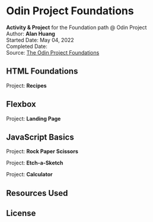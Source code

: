 # Odin Project Foundations

**Activity & Project** for the Foundation path @ Odin Project  
Author: **Alan Huang**  
Started Date: May 04, 2022  
Completed Date:  
Source: [The Odin Project Foundations](https://www.theodinproject.com/paths/foundations/courses/foundations)  

## HTML Foundations

Project: **Recipes**

## Flexbox

Project: **Landing Page**

## JavaScript Basics

Project: **Rock Paper Scissors**

Project: **Etch-a-Sketch**

Project: **Calculator**

## Resources Used

## License
